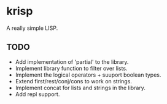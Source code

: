 # krisp

A really simple LISP.

## TODO

- Add implementation of 'partial' to the library.
- Implement library function to filter over lists.
- Implement the logical operators + suuport boolean types.
- Extend first/rest/conj/cons to work on strings.
- Implement concat for lists and strings in the library.
- Add repl support.
